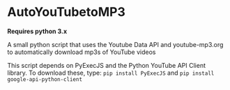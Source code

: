 # AutoYouTubetoMP3
**Requires python 3.x**

A small python script that uses the Youtube Data API and youtube-mp3.org to automatically download mp3s of YouTube videos

This script depends on PyExecJS and the Python YouTube API Client library.
To download these, type:
<code>pip install PyExecJS</code> and <code>pip install google-api-python-client</code>
